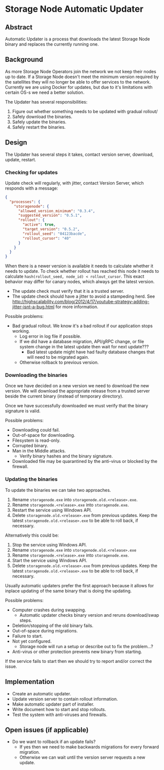# Storage Node Automatic Updater

## Abstract

Automatic Updater is a process that downloads the latest Storage Node binary and replaces the currently running one.

## Background

As more Storage Node Operators join the network we not keep their nodes up to date.
If a Storage Node doesn't meet the minimum version required by the satellites they will no longer be able to offer services to the network.
Currently we are using Docker for updates, but due to it's limitations with certain OS-s we need a better solution.

The Updater has several responsibilities:

1. Figure out whether something needs to be updated with gradual rollout/
1. Safely download the binaries.
1. Safely update the binaries.
1. Safely restart the binaries.

## Design

The Updater has several steps it takes, contact version server, download, update, restart.

### Checking for updates

Update check will regularly, with jitter, contact Version Server, which responds with a message:

```json
{
  "processes": {
    "storagenode": {
      "allowed_version_minimum": "0.3.4",
      "suggested_version": "0.5.1",
      "rollout": {
        "active": true,
        "target_version": "0.5.2",
        "rollout_seed": "04123bacde",
        "rollout_cursor": "40"
      }
    }
  }
}
```

When there is a newer version is available it needs to calculate whether it needs to update. To check whether rollout has reached this node it needs to calculate `hash(rollout_seed, node_id) < rollout_cursor`. This exact behavior may differ for canary nodes, which always get the latest version.

* The update check must verify that it is a trusted server.
* The update check should have a jitter to avoid a stampeding herd. See http://highscalability.com/blog/2012/4/17/youtube-strategy-adding-jitter-isnt-a-bug.html for more information.

Possible problems:
* Bad gradual rollout. We know it's a bad rollout if our application stops working.
    * Log error in log file if possible.
    * If we did have a database migration, API/gRPC change, or file system change in the latest update then wait for next update???
        * Bad latest update might have had faulty database changes that will need to be migrated again.
    * Otherwise rollback to previous version.

### Downloading the binaries

Once we have decided on a new version we need to download the new version. We will download the appropriate release from a trusted server beside the current binary (instead of temporary directory).

Once we have successfully downloaded we must verify that the binary signature is valid.

Possible problems:
* Downloading could fail.
* Out-of-space for downloading.
* Filesystem is read-only.
* Corrupted binary.
* Man in the Middle attacks.
    * Verify binary hashes and the binary signature.
* Downloaded file may be quarantined by the anti-virus or blocked by the firewall.

### Updating the binaries

To update the binaries we can take two approaches. 

1. Rename `storagenode.exe` into `storagenode.old.<release>.exe`.
1. Rename `storagenode.<release>.exe` into `storagenode.exe`.
1. Restart the service using Windows API.
1. Delete `storagenode.old.<release>.exe` from previous updates. Keep the latest `storagenode.old.<release>.exe` to be able to roll back, if necessary.


Alternatively this could be:

1. Stop the service using Windows API.
1. Rename `storagenode.exe` into `storagenode.old.<release>.exe`
1. Rename `storagenode.<release>.exe` into `storagenode.exe`.
1. Start the service using Windows API.
1. Delete `storagenode.old.<release>.exe` from previous updates. Keep the latest `storagenode.old.<release>.exe` to be able to roll back, if necessary.

Usually automatic updaters prefer the first approach because it allows for inplace updating of the same binary that is doing the updating.

Possible problems:
* Computer crashes during swapping.
    * Automatic updater checks binary version and reruns download/swap steps.
* Deletion/stopping of the old binary fails.
* Out-of-space during migrations.
* Failure to start.
* Not yet configured.
    * Storage node will run a setup or describe out to fix the problem...?
* Anti-virus or other protection prevents new binary from starting.

If the service fails to start then we should try to report and/or correct the issue.

## Implementation

* Create an automatic updater.
* Update version server to contain rollout information.
* Make automatic updater part of installer.
* Write document how to start and stop rollouts.
* Test the system with anti-viruses and firewalls.

## Open issues (if applicable)

* Do we want to rollback if an update fails?
    * If yes then we need to make backwards migrations for every forward migration.
    * Otherwise we can wait until the version server requests a new update.
